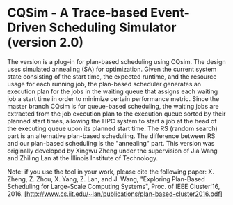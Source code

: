 # CQSim - A Trace-based Event-Driven Scheduling Simulator (version 2.0)
The version is a plug-in for plan-based scheduling using CQsim. The design uses simulated annealing (SA) for optimization. Given the current system state consisting of the start time, the expected runtime, and the resource usage for each running job, the plan-based scheduler generates an execution plan for the jobs in the waiting queue that assigns each waiting job a start time in order to minimize certain performance metric. Since the master branch CQsim is for queue-based scheduling, the waiting jobs are extracted from the job execution plan to the execution queue sorted by their planned start times, allowing the HPC system to start a job at the head of the executing queue upon its planned start time. The RS (random search) part is an alternative plan-based scheduling. The difference between RS and our plan-based scheduling is the "annealing" part. This version was originally developed by Xingwu Zheng under the supervision of Jia Wang and Zhiling Lan at the Illinois Institute of Technology. 

Note: if you use the tool in your work, please cite the following paper: X. Zheng, Z. Zhou, X. Yang, Z. Lan, and J. Wang, "Exploring Plan-Based Scheduling for Large-Scale Computing Systems", Proc. of IEEE Cluster'16, 2016. [http://www.cs.iit.edu/~lan/publications/plan-based-cluster2016.pdf]

